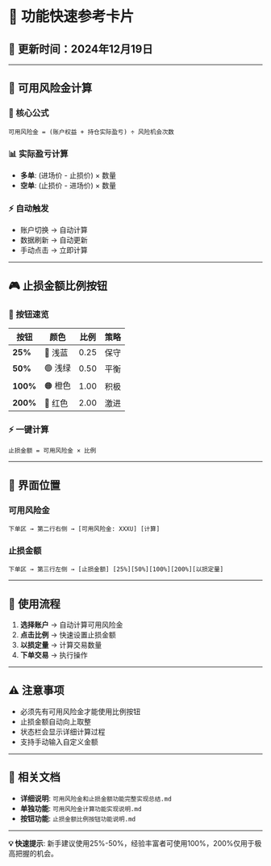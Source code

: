 # 🚀 功能快速参考卡片

## 📅 更新时间：2024年12月19日

---

## 🎯 可用风险金计算

### 🔧 核心公式
```
可用风险金 = (账户权益 + 持仓实际盈亏) ÷ 风险机会次数
```

### 📊 实际盈亏计算
- **多单**: (进场价 - 止损价) × 数量
- **空单**: (止损价 - 进场价) × 数量

### ⚡ 自动触发
- 账户切换 → 自动计算
- 数据刷新 → 自动更新
- 手动点击 → 立即计算

---

## 🎮 止损金额比例按钮

### 🎨 按钮速览
| 按钮 | 颜色 | 比例 | 策略 |
|------|------|------|------|
| **25%** | 🔵 浅蓝 | 0.25 | 保守 |
| **50%** | 🟢 浅绿 | 0.50 | 平衡 |
| **100%** | 🟠 橙色 | 1.00 | 积极 |
| **200%** | 🔴 红色 | 2.00 | 激进 |

### ⚡ 一键计算
```
止损金额 = 可用风险金 × 比例
```

---

## 📱 界面位置

### 可用风险金
```
下单区 → 第二行右侧 → [可用风险金: XXXU] [计算]
```

### 止损金额
```
下单区 → 第三行左侧 → [止损金额] [25%][50%][100%][200%][以损定量]
```

---

## 🎯 使用流程

1. **选择账户** → 自动计算可用风险金
2. **点击比例** → 快速设置止损金额  
3. **以损定量** → 计算交易数量
4. **下单交易** → 执行操作

---

## ⚠️ 注意事项

- 必须先有可用风险金才能使用比例按钮
- 止损金额自动向上取整
- 状态栏会显示详细计算过程
- 支持手动输入自定义金额

---

## 🔗 相关文档

- **详细说明**: `可用风险金和止损金额功能完整实现总结.md`
- **单独功能**: `可用风险金计算功能实现说明.md`
- **按钮功能**: `止损金额比例按钮功能说明.md`

---

**💡 快速提示**: 新手建议使用25%-50%，经验丰富者可使用100%，200%仅用于极高把握的机会。 